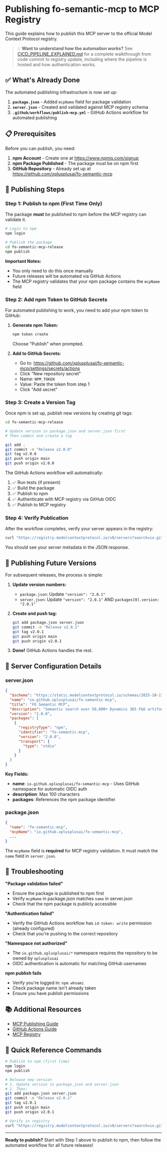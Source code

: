 # Publishing fo-semantic-mcp to MCP Registry

This guide explains how to publish this MCP server to the official Model Context Protocol registry.

> 💡 **Want to understand how the automation works?** See [CICD_PIPELINE_EXPLAINED.md](CICD_PIPELINE_EXPLAINED.md) for a complete walkthrough from code commit to registry update, including where the pipeline is hosted and how authentication works.

## ✅ What's Already Done

The automated publishing infrastructure is now set up:

1. **`package.json`** - Added `mcpName` field for package validation
2. **`server.json`** - Created and validated against MCP registry schema
3. **`.github/workflows/publish-mcp.yml`** - GitHub Actions workflow for automated publishing

## 📋 Prerequisites

Before you can publish, you need:

1. **npm Account** - Create one at https://www.npmjs.com/signup
2. **npm Package Published** - The package must be on npm first
3. **GitHub Repository** - Already set up at https://github.com/xplusplusai/fo-semantic-mcp

## 🚀 Publishing Steps

### Step 1: Publish to npm (First Time Only)

The package **must** be published to npm before the MCP registry can validate it.

```bash
# Login to npm
npm login

# Publish the package
cd fo-semantic-mcp-release
npm publish
```

**Important Notes:**
- You only need to do this once manually
- Future releases will be automated via GitHub Actions
- The MCP registry validates that your npm package contains the `mcpName` field

### Step 2: Add npm Token to GitHub Secrets

For automated publishing to work, you need to add your npm token to GitHub:

1. **Generate npm Token:**
   ```bash
   npm token create
   ```
   Choose "Publish" when prompted.

2. **Add to GitHub Secrets:**
   - Go to: https://github.com/xplusplusai/fo-semantic-mcp/settings/secrets/actions
   - Click "New repository secret"
   - Name: `NPM_TOKEN`
   - Value: Paste the token from step 1
   - Click "Add secret"

### Step 3: Create a Version Tag

Once npm is set up, publish new versions by creating git tags:

```bash
cd fo-semantic-mcp-release

# Update version in package.json and server.json first
# Then commit and create a tag

git add .
git commit -m "Release v2.0.0"
git tag v2.0.0
git push origin main
git push origin v2.0.0
```

The GitHub Actions workflow will automatically:
1. ✅ Run tests (if present)
2. ✅ Build the package
3. ✅ Publish to npm
4. ✅ Authenticate with MCP registry via GitHub OIDC
5. ✅ Publish to MCP registry

### Step 4: Verify Publication

After the workflow completes, verify your server appears in the registry:

```bash
curl "https://registry.modelcontextprotocol.io/v0/servers?search=io.github.xplusplusai/fo-semantic-mcp"
```

You should see your server metadata in the JSON response.

## 🔄 Publishing Future Versions

For subsequent releases, the process is simple:

1. **Update version numbers:**
   - `package.json`: Update `"version": "2.0.1"`
   - `server.json`: Update `"version": "2.0.1"` AND `packages[0].version: "2.0.1"`

2. **Create and push tag:**
   ```bash
   git add package.json server.json
   git commit -m "Release v2.0.1"
   git tag v2.0.1
   git push origin main
   git push origin v2.0.1
   ```

3. **Done!** GitHub Actions handles the rest.

## 📝 Server Configuration Details

### server.json

```json
{
  "$schema": "https://static.modelcontextprotocol.io/schemas/2025-10-17/server.schema.json",
  "name": "io.github.xplusplusai/fo-semantic-mcp",
  "title": "FO Semantic MCP",
  "description": "Semantic search over 50,000+ Dynamics 365 F&O artifacts: tables, forms, classes, and more.",
  "version": "2.0.0",
  "packages": [
    {
      "registryType": "npm",
      "identifier": "fo-semantic-mcp",
      "version": "2.0.0",
      "transport": {
        "type": "stdio"
      }
    }
  ]
}
```

**Key Fields:**
- **name**: `io.github.xplusplusai/fo-semantic-mcp` - Uses GitHub namespace for automatic OIDC auth
- **description**: Max 100 characters
- **packages**: References the npm package identifier

### package.json

```json
{
  "name": "fo-semantic-mcp",
  "mcpName": "io.github.xplusplusai/fo-semantic-mcp",
  ...
}
```

The `mcpName` field is **required** for MCP registry validation. It must match the `name` field in `server.json`.

## 🔧 Troubleshooting

**"Package validation failed"**
- Ensure the package is published to npm first
- Verify `mcpName` in package.json matches `name` in server.json
- Check that the npm package is publicly accessible

**"Authentication failed"**
- Verify the GitHub Actions workflow has `id-token: write` permission (already configured)
- Check that you're pushing to the correct repository

**"Namespace not authorized"**
- The `io.github.xplusplusai/*` namespace requires the repository to be owned by `xplusplusai`
- OIDC authentication is automatic for matching GitHub usernames

**npm publish fails**
- Verify you're logged in: `npm whoami`
- Check package name isn't already taken
- Ensure you have publish permissions

## 📚 Additional Resources

- [MCP Publishing Guide](https://github.com/modelcontextprotocol/registry/blob/main/docs/guides/publishing/publish-server.md)
- [GitHub Actions Guide](https://github.com/modelcontextprotocol/registry/blob/main/docs/guides/publishing/github-actions.md)
- [MCP Registry](https://registry.modelcontextprotocol.io)

## 🎯 Quick Reference Commands

```bash
# Publish to npm (first time)
npm login
npm publish

# Release new version
# 1. Update version in package.json and server.json
# 2. Then:
git add package.json server.json
git commit -m "Release v2.0.1"
git tag v2.0.1
git push origin main
git push origin v2.0.1

# Verify in registry
curl "https://registry.modelcontextprotocol.io/v0/servers?search=io.github.xplusplusai/fo-semantic-mcp"
```

---

**Ready to publish?** Start with Step 1 above to publish to npm, then follow the automated workflow for all future releases!
